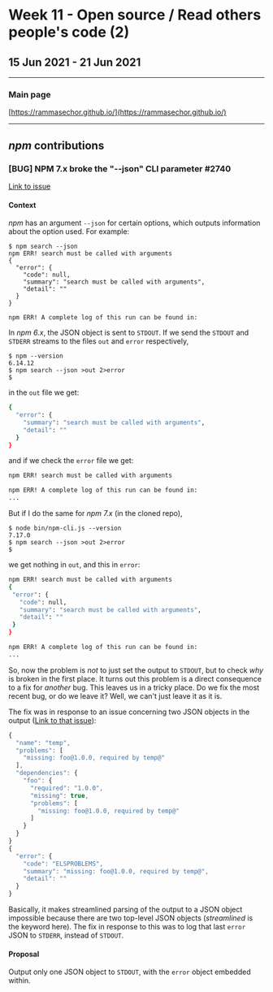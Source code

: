 # Week 11 - Open source / Read others people's code (2)

## 15 Jun 2021 - 21 Jun 2021

---

### Main page

[https://rammasechor.github.io/](https://rammasechor.github.io/)

---

## *npm* contributions

### [BUG] NPM 7.x broke the "--json" CLI parameter #2740

[Link to issue](https://github.com/npm/cli/issues/2740)

#### Context

*npm* has an argument `--json` for certain options, which outputs information about the option used. For example:

```console
$ npm search --json
npm ERR! search must be called with arguments
{
  "error": {
    "code": null,
    "summary": "search must be called with arguments",
    "detail": ""
  }
}

npm ERR! A complete log of this run can be found in:
```

In *npm 6.x*, the JSON object is sent to `STDOUT`. If we send the `STDOUT` and `STDERR` streams to the files `out` and `error` respectively,

```console
$ npm --version
6.14.12
$ npm search --json >out 2>error
$
```

in the `out` file we get:

```bash
{
  "error": {
    "summary": "search must be called with arguments",
    "detail": ""
  }
}
```

and if we check the `error` file we get:

```bash
npm ERR! search must be called with arguments

npm ERR! A complete log of this run can be found in:
...
```

But if I do the same for *npm 7.x* (in the cloned repo),

```console
$ node bin/npm-cli.js --version
7.17.0
$ npm search --json >out 2>error
$
```

 we get nothing in `out`, and this in `error`:

 ```bash
npm ERR! search must be called with arguments
{
  "error": {
    "code": null,
    "summary": "search must be called with arguments",
    "detail": ""
  }
}

npm ERR! A complete log of this run can be found in:
...
```

So, now the problem is *not* to just set the output to `STDOUT`, but to check *why* is broken in the first place. It turns out this problem is a direct consequence to a fix for *another* bug. This leaves us in a tricky place. Do we fix the most recent bug, or do we leave it? Well, we can't just leave it as it is.

The fix was in response to an issue concerning two JSON objects in the output ([Link to that issue](https://github.com/npm/cli/issues/2150)):

```js
{
  "name": "temp",
  "problems": [
    "missing: foo@1.0.0, required by temp@"
  ],
  "dependencies": {
    "foo": {
      "required": "1.0.0",
      "missing": true,
      "problems": [
        "missing: foo@1.0.0, required by temp@"
      ]
    }
  }
}
{
  "error": {
    "code": "ELSPROBLEMS",
    "summary": "missing: foo@1.0.0, required by temp@",
    "detail": ""
  }
}
```

Basically, it makes streamlined parsing of the output to a JSON object impossible because there are two top-level JSON objects (*streamlined* is the keyword here). The fix in response to this was to log that last `error` JSON to `STDERR`, instead of `STDOUT`.

#### Proposal

Output only one JSON object to `STDOUT`, with the `error` object embedded within.
